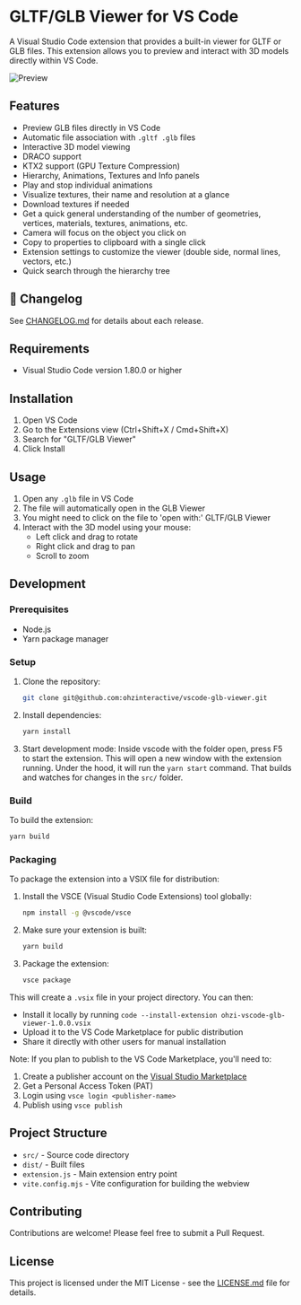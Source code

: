 # GLTF/GLB Viewer for VS Code

A Visual Studio Code extension that provides a built-in viewer for GLTF or GLB files. This extension allows you to preview and interact with 3D models directly within VS Code.

![Preview](https://github.com/ohzinteractive/vscode-glb-viewer/blob/main/previews/preview-2.1.1.png?raw=true)


## Features

- Preview GLB files directly in VS Code
- Automatic file association with `.gltf .glb` files
- Interactive 3D model viewing
- DRACO support
- KTX2 support (GPU Texture Compression)
- Hierarchy, Animations, Textures and Info panels
- Play and stop individual animations
- Visualize textures, their name and resolution at a glance
- Download textures if needed
- Get a quick general understanding of the number of geometries, vertices, materials, textures, animations, etc.
- Camera will focus on the object you click on
- Copy to properties to clipboard with a single click
- Extension settings to customize the viewer (double side, normal lines, vectors, etc.)
- Quick search through the hierarchy tree

## 📜 Changelog

See [CHANGELOG.md](./CHANGELOG.md) for details about each release.

## Requirements

- Visual Studio Code version 1.80.0 or higher

## Installation

1. Open VS Code
2. Go to the Extensions view (Ctrl+Shift+X / Cmd+Shift+X)
3. Search for "GLTF/GLB Viewer"
4. Click Install

## Usage

1. Open any `.glb` file in VS Code
2. The file will automatically open in the GLB Viewer
3. You might need to click on the file to 'open with:' GLTF/GLB Viewer
4. Interact with the 3D model using your mouse:
   - Left click and drag to rotate
   - Right click and drag to pan
   - Scroll to zoom

## Development

### Prerequisites

- Node.js
- Yarn package manager

### Setup

1. Clone the repository:
   ```bash
   git clone git@github.com:ohzinteractive/vscode-glb-viewer.git
   ```

2. Install dependencies:
   ```bash
   yarn install
   ```

3. Start development mode:
   Inside vscode with the folder open, press F5 to start the extension. This will open a new window with the extension running.
   Under the hood, it will run the `yarn start` command. That builds and watches for changes in the `src/` folder.

### Build

To build the extension:
```bash
yarn build
```

### Packaging

To package the extension into a VSIX file for distribution:

1. Install the VSCE (Visual Studio Code Extensions) tool globally:
   ```bash
   npm install -g @vscode/vsce
   ```

2. Make sure your extension is built:
   ```bash
   yarn build
   ```

3. Package the extension:
   ```bash
   vsce package
   ```

This will create a `.vsix` file in your project directory. You can then:
- Install it locally by running `code --install-extension ohzi-vscode-glb-viewer-1.0.0.vsix`
- Upload it to the VS Code Marketplace for public distribution
- Share it directly with other users for manual installation

Note: If you plan to publish to the VS Code Marketplace, you'll need to:
1. Create a publisher account on the [Visual Studio Marketplace](https://marketplace.visualstudio.com/manage)
2. Get a Personal Access Token (PAT)
3. Login using `vsce login <publisher-name>`
4. Publish using `vsce publish`

## Project Structure

- `src/` - Source code directory
- `dist/` - Built files
- `extension.js` - Main extension entry point
- `vite.config.mjs` - Vite configuration for building the webview

## Contributing

Contributions are welcome! Please feel free to submit a Pull Request.

## License

This project is licensed under the MIT License - see the [LICENSE.md](LICENSE.md) file for details.
